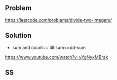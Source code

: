 ## Problem

https://leetcode.com/problems/divide-two-integers/

## Solution

- sum and count++ till sum<=dd-sum

https://www.youtube.com/watch?v=yYgNyxMBrak

## SS
